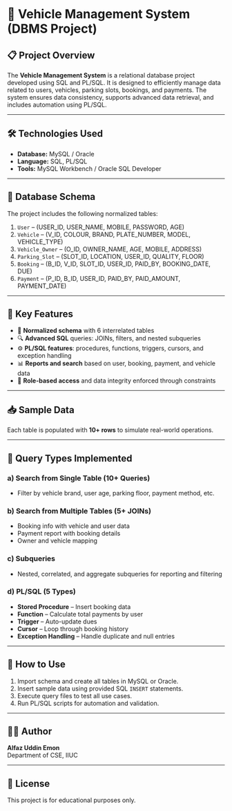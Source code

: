 # 🚗 Vehicle Management System (DBMS Project)

## 📋 Project Overview

The **Vehicle Management System** is a relational database project developed using SQL and PL/SQL. It is designed to efficiently manage data related to users, vehicles, parking slots, bookings, and payments. The system ensures data consistency, supports advanced data retrieval, and includes automation using PL/SQL.

---

## 🛠️ Technologies Used

- **Database:** MySQL / Oracle  
- **Language:** SQL, PL/SQL  
- **Tools:** MySQL Workbench / Oracle SQL Developer

---

## 🧱 Database Schema

The project includes the following normalized tables:

1. `User` – (USER_ID, USER_NAME, MOBILE, PASSWORD, AGE)  
2. `Vehicle` – (V_ID, COLOUR, BRAND, PLATE_NUMBER, MODEL, VEHICLE_TYPE)  
3. `Vehicle_Owner` – (O_ID, OWNER_NAME, AGE, MOBILE, ADDRESS)  
4. `Parking_Slot` – (SLOT_ID, LOCATION, USER_ID, QUALITY, FLOOR)  
5. `Booking` – (B_ID, V_ID, SLOT_ID, USER_ID, PAID_BY, BOOKING_DATE, DUE)  
6. `Payment` – (P_ID, B_ID, USER_ID, PAID_BY, PAID_AMOUNT, PAYMENT_DATE)

---

## 🌟 Key Features

- 🔗 **Normalized schema** with 6 interrelated tables  
- 🔍 **Advanced SQL** queries: JOINs, filters, and nested subqueries  
- ⚙️ **PL/SQL features**: procedures, functions, triggers, cursors, and exception handling  
- 📊 **Reports and search** based on user, booking, payment, and vehicle data  
- 🔐 **Role-based access** and data integrity enforced through constraints

---

## 📥 Sample Data

Each table is populated with **10+ rows** to simulate real-world operations.

---

## 🔎 Query Types Implemented

### a) **Search from Single Table (10+ Queries)**  
- Filter by vehicle brand, user age, parking floor, payment method, etc.

### b) **Search from Multiple Tables (5+ JOINs)**  
- Booking info with vehicle and user data  
- Payment report with booking details  
- Owner and vehicle mapping

### c) **Subqueries**  
- Nested, correlated, and aggregate subqueries for reporting and filtering

### d) **PL/SQL (5 Types)**  
- **Stored Procedure** – Insert booking data  
- **Function** – Calculate total payments by user  
- **Trigger** – Auto-update dues  
- **Cursor** – Loop through booking history  
- **Exception Handling** – Handle duplicate and null entries

---

## 📂 How to Use

1. Import schema and create all tables in MySQL or Oracle.
2. Insert sample data using provided SQL `INSERT` statements.
3. Execute query files to test all use cases.
4. Run PL/SQL scripts for automation and validation.

---

## 👨‍💻 Author

**Alfaz Uddin Emon**  
Department of CSE, IIUC  


---

## 📄 License

This project is for educational purposes only.
